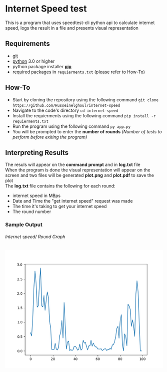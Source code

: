 # Internet Speed test

This is a program that uses speedtest-cli python api to calculate internet speed, logs the result in a file and presents visual representation

## Requirements
- [git]
- [python] 3.0 or higher
- python package installer **[pip]** 
- required packages in `requierments.txt` (please refer to How-To)

## How-To

- Start by cloning the repository using the following command `git clone https://github.com/Husseinelghoul/internet-speed`
- Navigate to the code's directory  `cd internet-speed`
- Install the requierments using the following command `pip install -r requierments.txt`
- Run the program using the following command `py app.py`
- You will be prompted to enter the **number of rounds** *(Number of tests to perform before exiting the program)*

## Interpreting Results

The resuls will appear on the **command prompt** and in **log.txt** file <br />
When the program is done the visual representation will appear on the screen and two files will be generated **plot.png** and **plot.pdf** to save the plot <br />
The **log.txt** file contains the following for each round:
- internet speed in MBps
- Date and Time the "get internet speed" request was made 
- The time it's taking to get your internet speed
- The round number

### Sample Output
###### Internet speed/ Round Graph
![Sample Graph](https://github.com/Husseinelghoul/internet-speed/blob/master/plot-sample.png)

[python]: https://www.python.org/
[pip]: https://pypi.org/project/pip/
[git]: https://git-scm.com/downloads
